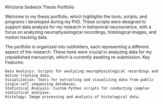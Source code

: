 #Victoria Sedwick Thesis Portfolio

Welcome to my thesis portfolio, which highlights the tools, scripts, and programs I developed during my PhD. These scripts were designed to support data analysis for my research in behavioral neuroscience, with a focus on analyzing neurophysiological recordings, histological images, and motion tracking data.

The portfolio is organized into subfolders, each representing a different aspect of the research. These tools were crucial in analyzing data for my unpublished manuscript, which is currently awaiting re-submission.
Key Features:

    Data Analysis: Scripts for analyzing neurophysiological recordings and motion tracking data.
    Visualization: Tools for extracting and visualizing data from public single-cell sequencing databases.
    Statistical Analysis: Custom Python scripts for conducting complex statistical analyses.
    Histology: Image processing and analysis of histological data.
